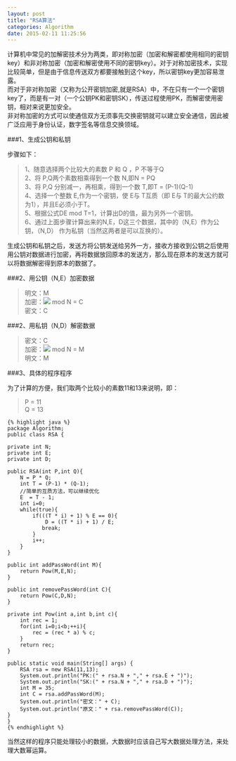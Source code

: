 ```yaml
---
layout: post
title: "RSA算法"
categories: Algorithm
date: 2015-02-11 11:25:56
---
```


计算机中常见的加解密技术分为两类，即对称加密（加密和解密都使用相同的密钥key）和非对称加密（加密和解密使用不同的密钥key）。对于对称加密技术，实现比较简单，但是由于信息传送双方都要接触到这个key，所以密钥key更加容易泄露。  
而对于非对称加密（又称为公开密钥加密,就是RSA）中，不在只有一个一个密钥key了，而是有一对（一个公钥PK和密钥SK），传送过程使用PK，而解密使用密钥，相对来说更加安全。  
非对称加密的方式可以使通信双方无须事先交换密钥就可以建立安全通信，因此被广泛应用于身份认证，数字签名等信息交换领域。
<!-- more -->

###1、生成公钥和私钥

步骤如下：

> 1、随意选择两个比较大的素数 P 和 Q ，P 不等于Q  
> 2、将 P,Q两个素数相乘得到一个数 N,即N = PQ  
> 3、将 P,Q 分别减一，再相乘，得到一个数 T,即T = (P-1)(Q-1)  
> 4、选择一个整数 E,作为一个密钥，使 E与 T互质（即 E与 T的最大公约数为1），并且E必须小于T。  
> 5、根据公式DE mod T=1，计算出D的值，最为另外一个密钥。  
> 6、通过上面步骤计算出来的N,E，D这三个数据，其中的（N,E）作为公钥，（N,D） 作为私钥（当然这两者是可以互换的）。

生成公钥和私钥之后，发送方将公钥发送给另外一方，接收方接收到公钥之后使用用公钥对数据进行加密，再将数据放回原本的发送方，那么现在原本的发送方就可以将数据解密得到原本的数据了。

###2、用公钥（N,E）加密数据

>明文：M  
>加密：<img src="http://latex.codecogs.com/svg.latex?M^{E}" border="0"/> mod N = C  
>密文：C  

###2、用私钥（N,D）解密数据

>密文：C  
>加密：<img src="http://latex.codecogs.com/svg.latex?C^{D}" border="0"/> mod N = M  
>明文：M  

###3、具体的程序程序

为了计算的方便，我们取两个比较小的素数11和13来说明，即：

> P = 11  
> Q = 13  

	{% highlight java %}
	package Algorithm;
	public class RSA {

    private int N;
    private int E;
    private int D;

    public RSA(int P,int Q){
        N = P * Q;
        int T = (P-1) * (Q-1);
		//简单的互质方法，可以继续优化
        E  = T - 1;
        int i=0;
        while(true){
            if(((T * i) + 1) % E == 0){
                D = ((T * i) + 1) / E;
               break;
            }
            i++;
        }
    }

    public int addPassWord(int M){
        return Pow(M,E,N);
    }

    public int removePassWord(int C){
        return Pow(C,D,N);
    }

    private int Pow(int a,int b,int c){
        int rec = 1;
        for(int i=0;i<b;++i){
            rec = (rec * a) % c;
        }
        return rec;
    }

    public static void main(String[] args) {
        RSA rsa = new RSA(11,13);
        System.out.println("PK:(" + rsa.N + "," + rsa.E + ")");
        System.out.println("SK:(" + rsa.N + "," + rsa.D + ")");
        int M = 35;
        int C = rsa.addPassWord(M);
        System.out.println("密文：" + C);
        System.out.println("原文：" + rsa.removePassWord(C));
    }
	}
	{% endhighlight %}

当然这样的程序只能处理较小的数据，大数据时应该自己写大数据处理方法，来处理大数幂运算。

